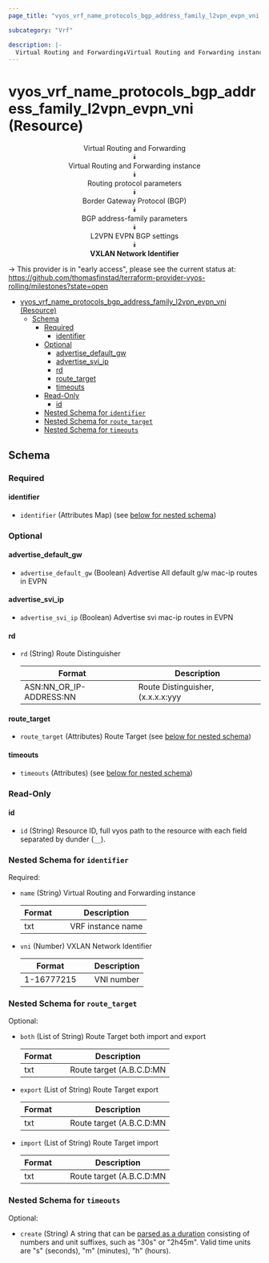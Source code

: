 ```yaml
---
page_title: "vyos_vrf_name_protocols_bgp_address_family_l2vpn_evpn_vni Resource - vyos"

subcategory: "Vrf"

description: |-
  Virtual Routing and Forwarding⯯Virtual Routing and Forwarding instance⯯Routing protocol parameters⯯Border Gateway Protocol (BGP)⯯BGP address-family parameters⯯L2VPN EVPN BGP settings⯯VXLAN Network Identifier
---
```


# vyos_vrf_name_protocols_bgp_address_family_l2vpn_evpn_vni (Resource)
<center>

Virtual Routing and Forwarding  
⯯  
Virtual Routing and Forwarding instance  
⯯  
Routing protocol parameters  
⯯  
Border Gateway Protocol (BGP)  
⯯  
BGP address-family parameters  
⯯  
L2VPN EVPN BGP settings  
⯯  
**VXLAN Network Identifier**


</center>

-> This provider is in "early access", please see the current status at: https://github.com/thomasfinstad/terraform-provider-vyos-rolling/milestones?state=open

<!--TOC-->

- [vyos_vrf_name_protocols_bgp_address_family_l2vpn_evpn_vni (Resource)](#vyos_vrf_name_protocols_bgp_address_family_l2vpn_evpn_vni-resource)
  - [Schema](#schema)
    - [Required](#required)
      - [identifier](#identifier)
    - [Optional](#optional)
      - [advertise_default_gw](#advertise_default_gw)
      - [advertise_svi_ip](#advertise_svi_ip)
      - [rd](#rd)
      - [route_target](#route_target)
      - [timeouts](#timeouts)
    - [Read-Only](#read-only)
      - [id](#id)
    - [Nested Schema for `identifier`](#nested-schema-for-identifier)
    - [Nested Schema for `route_target`](#nested-schema-for-route_target)
    - [Nested Schema for `timeouts`](#nested-schema-for-timeouts)

<!--TOC-->

<!-- schema generated by tfplugindocs -->
## Schema

### Required

#### identifier
- `identifier` (Attributes Map) (see [below for nested schema](#nestedatt--identifier))

### Optional

#### advertise_default_gw
- `advertise_default_gw` (Boolean) Advertise All default g/w mac-ip routes in EVPN
#### advertise_svi_ip
- `advertise_svi_ip` (Boolean) Advertise svi mac-ip routes in EVPN
#### rd
- `rd` (String) Route Distinguisher

    |  Format                   &emsp;|  Description                                   |
    |---------------------------|------------------------------------------------|
    |  ASN:NN_OR_IP-ADDRESS:NN  |  Route Distinguisher, (x.x.x.x:yyy&emsp;|xxxx:yyyy)  |
#### route_target
- `route_target` (Attributes) Route Target (see [below for nested schema](#nestedatt--route_target))
#### timeouts
- `timeouts` (Attributes) (see [below for nested schema](#nestedatt--timeouts))

### Read-Only

#### id
- `id` (String) Resource ID, full vyos path to the resource with each field separated by dunder (`__`).

<a id="nestedatt--identifier"></a>
### Nested Schema for `identifier`

Required:

- `name` (String) Virtual Routing and Forwarding instance

    |  Format  &emsp;|  Description        |
    |----------|---------------------|
    |  txt     &emsp;|  VRF instance name  |
- `vni` (Number) VXLAN Network Identifier

    |  Format      &emsp;|  Description  |
    |--------------|---------------|
    |  1-16777215  &emsp;|  VNI number   |


<a id="nestedatt--route_target"></a>
### Nested Schema for `route_target`

Optional:

- `both` (List of String) Route Target both import and export

    |  Format  &emsp;|  Description                                |
    |----------|---------------------------------------------|
    |  txt     |  Route target (A.B.C.D:MN|EF:OPQR&emsp;|GHJK:MN)  |
- `export` (List of String) Route Target export

    |  Format  &emsp;|  Description                                |
    |----------|---------------------------------------------|
    |  txt     |  Route target (A.B.C.D:MN|EF:OPQR&emsp;|GHJK:MN)  |
- `import` (List of String) Route Target import

    |  Format  &emsp;|  Description                                |
    |----------|---------------------------------------------|
    |  txt     |  Route target (A.B.C.D:MN|EF:OPQR&emsp;|GHJK:MN)  |


<a id="nestedatt--timeouts"></a>
### Nested Schema for `timeouts`

Optional:

- `create` (String) A string that can be [parsed as a duration](https://pkg.go.dev/time#ParseDuration) consisting of numbers and unit suffixes, such as &#34;30s&#34; or &#34;2h45m&#34;. Valid time units are &#34;s&#34; (seconds), &#34;m&#34; (minutes), &#34;h&#34; (hours).
